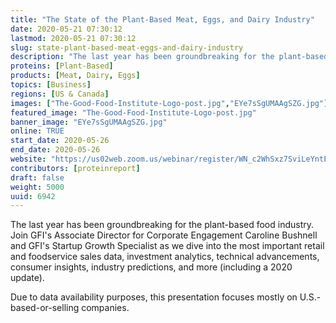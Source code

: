 ```yaml
---
title: "The State of the Plant-Based Meat, Eggs, and Dairy Industry"
date: 2020-05-21 07:30:12
lastmod: 2020-05-21 07:30:12
slug: state-plant-based-meat-eggs-and-dairy-industry
description: "The last year has been groundbreaking for the plant-based food industry. Join GFI's Associate Director for Corporate Engagement Caroline Bushnell and GFI's Startup Growth Specialist as we dive into the most important retail and foodservice sales data, investment analytics, technical advancements, consumer insights, industry predictions, and more (including a 2020 update).Due to data availability purposes, this presentation focuses mostly on U.S.-based-or-selling companies."
proteins: [Plant-Based]
products: [Meat, Dairy, Eggs]
topics: [Business]
regions: [US & Canada]
images: ["The-Good-Food-Institute-Logo-post.jpg","EYe7sSgUMAAgSZG.jpg"]
featured_image: "The-Good-Food-Institute-Logo-post.jpg"
banner_image: "EYe7sSgUMAAgSZG.jpg"
online: TRUE
start_date: 2020-05-26
end_date: 2020-05-26
website: "https://us02web.zoom.us/webinar/register/WN_c2WhSxz7SviLeYntEEPZHQ"
contributors: [proteinreport]
draft: false
weight: 5000
uuid: 6942
---
```

The last year has been groundbreaking for the plant-based food industry.
Join GFI\'s Associate Director for Corporate Engagement Caroline
Bushnell and GFI\'s Startup Growth Specialist as we dive into the most
important retail and foodservice sales data, investment analytics,
technical advancements, consumer insights, industry predictions, and
more (including a 2020 update).

Due to data availability purposes, this presentation focuses mostly on
U.S.-based-or-selling companies.
